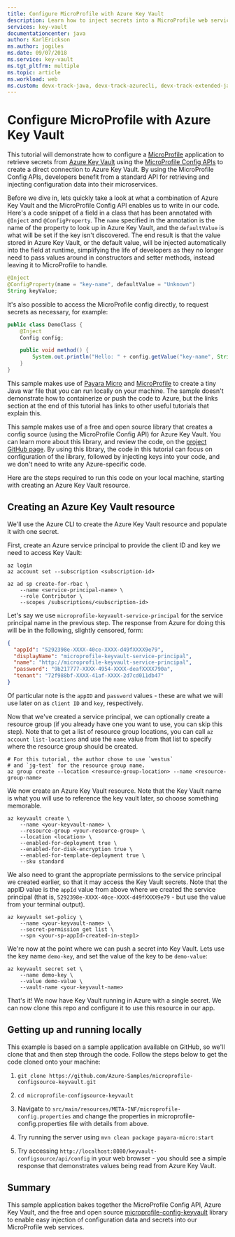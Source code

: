 ```yaml
---
title: Configure MicroProfile with Azure Key Vault
description: Learn how to inject secrets into a MicroProfile web service with Azure Key Vault
services: key-vault
documentationcenter: java
author: KarlErickson
ms.author: jogiles
ms.date: 09/07/2018
ms.service: key-vault
ms.tgt_pltfrm: multiple
ms.topic: article
ms.workload: web
ms.custom: devx-track-java, devx-track-azurecli, devx-track-extended-java
---
```


# Configure MicroProfile with Azure Key Vault

This tutorial will demonstrate how to configure a [MicroProfile](http://microprofile.io) application to retrieve secrets from [Azure Key Vault](https://azure.microsoft.com/services/key-vault/) using the [MicroProfile Config APIs](https://microprofile.io/project/eclipse/microprofile-config) to create a direct connection to Azure Key Vault. By using the MicroProfile Config APIs, developers benefit from a standard API for retrieving and injecting configuration data into their microservices.

Before we dive in, lets quickly take a look at what a combination of Azure Key Vault and the MicroProfile Config API enables us to write in our code. Here's a code snippet of a field in a class that has been annotated with `@Inject` and `@ConfigProperty`. The `name` specified in the annotation is the name of the property to look up in Azure Key Vault, and the `defaultValue` is what will be set if the key isn't discovered. The end result is that the value stored in Azure Key Vault, or the default value, will be injected automatically into the field at runtime, simplifying the life of developers as they no longer need to pass values around in constructors and setter methods, instead leaving it to MicroProfile to handle.

```java
@Inject
@ConfigProperty(name = "key-name", defaultValue = "Unknown")
String keyValue;
```

It's also possible to access the MicroProfile config directly, to request secrets as necessary, for example:

```java
public class DemoClass {
    @Inject
    Config config;

    public void method() {
        System.out.println("Hello: " + config.getValue("key-name", String.class));
    }
}
```

This sample makes use of [Payara Micro](https://www.payara.fish/products/payara-micro/) and [MicroProfile](https://microprofile.io/) to create a tiny Java war file that you can run locally on your machine. The sample doesn't demonstrate how to containerize or push the code to Azure, but the links section at the end of this tutorial has links to other useful tutorials that explain this.

This sample makes use of a free and open source library that creates a config source (using the MicroProfile Config API) for Azure Key Vault. You can learn more about this library, and review the code, on the [project GitHub page](https://github.com/Azure/azure-microprofile/tree/master/microprofile-config-keyvault). By using this library, the code in this tutorial can focus on configuration of the library, followed by injecting keys into your code, and we don't need to write any Azure-specific code.

Here are the steps required to run this code on your local machine, starting with creating an Azure Key Vault resource.

## Creating an Azure Key Vault resource

We'll use the Azure CLI to create the Azure Key Vault resource and populate it with one secret.

First, create an Azure service principal to provide the client ID and key we need to access Key Vault:

```azurecli
az login
az account set --subscription <subscription-id>

az ad sp create-for-rbac \
    --name <service-principal-name> \
    --role Contributor \
    --scopes /subscriptions/<subscription-id>
```

Let's say we use `microprofile-keyvault-service-principal` for the service principal name in the previous step. The response from Azure for doing this will be in the following, slightly censored, form:

```json
{
  "appId": "5292398e-XXXX-40ce-XXXX-d49fXXXX9e79",
  "displayName": "microprofile-keyvault-service-principal",
  "name": "http://microprofile-keyvault-service-principal",
  "password": "9b217777-XXXX-4954-XXXX-deafXXXX790a",
  "tenant": "72f988bf-XXXX-41af-XXXX-2d7cd011db47"
}
```

Of particular note is the `appID` and `password` values - these are what we will use later on as `client ID` and `key`, respectively.

Now that we've created a service principal, we can optionally create a resource group (if you already have one you want to use, you can skip this step). Note that to get a list of resource group locations, you can call `az account list-locations` and use the `name` value from that list to specify where the resource group should be created.

```azurecli
# For this tutorial, the author chose to use `westus`
# and `jg-test` for the resource group name.
az group create --location <resource-group-location> --name <resource-group-name>
```

We now create an Azure Key Vault resource. Note that the Key Vault name is what you will use to reference the key vault later, so choose something memorable.

```azurecli
az keyvault create \
    --name <your-keyvault-name> \
    --resource-group <your-resource-group> \
    --location <location> \
    --enabled-for-deployment true \
    --enabled-for-disk-encryption true \
    --enabled-for-template-deployment true \
    --sku standard
```

We also need to grant the appropriate permissions to the service principal we created earlier, so that it may access the Key Vault secrets. Note that the appID value is the `appId` value from above where we created the service principal (that is, `5292398e-XXXX-40ce-XXXX-d49fXXXX9e79` - but use the value from your terminal output).

```azurecli
az keyvault set-policy \
    --name <your-keyvault-name> \
    --secret-permission get list \
    --spn <your-sp-appId-created-in-step1>
```

We're now at the point where we can push a secret into Key Vault. Lets use the key name `demo-key`, and set the value of the key to be `demo-value`:

```azurecli
az keyvault secret set \
    --name demo-key \
    --value demo-value \
    --vault-name <your-keyvault-name>
```

That's it! We now have Key Vault running in Azure with a single secret. We can now clone this repo and configure it to use this resource in our app.

## Getting up and running locally

This example is based on a sample application available on GitHub, so we'll clone that and then step through the code. Follow the steps below to get the code cloned onto your machine:

1. `git clone https://github.com/Azure-Samples/microprofile-configsource-keyvault.git`

1. `cd microprofile-configsource-keyvault`

1. Navigate to `src/main/resources/META-INF/microprofile-config.properties` and change the properties in microprofile-config.properties file with details from above.

1. Try running the server using `mvn clean package payara-micro:start`

1. Try accessing `http://localhost:8080/keyvault-configsource/api/config` in your web browser - you should see a simple response that demonstrates values being read from Azure Key Vault.

## Summary

This sample application bakes together the MicroProfile Config API, Azure Key Vault, and the free and open source [microprofile-config-keyvault](https://github.com/Azure/azure-microprofile/tree/master/microprofile-config-keyvault) library to enable easy injection of configuration data and secrets into our MicroProfile web services.
